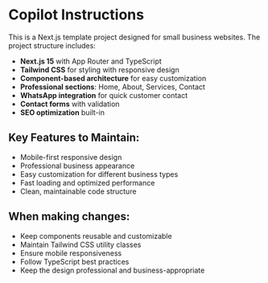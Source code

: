 # Copilot Instructions

<!-- Use this file to provide workspace-specific custom instructions to Copilot. For more details, visit https://code.visualstudio.com/docs/copilot/copilot-customization#_use-a-githubcopilotinstructionsmd-file -->

This is a Next.js template project designed for small business websites. The project structure includes:

- **Next.js 15** with App Router and TypeScript
- **Tailwind CSS** for styling with responsive design
- **Component-based architecture** for easy customization
- **Professional sections**: Home, About, Services, Contact
- **WhatsApp integration** for quick customer contact
- **Contact forms** with validation
- **SEO optimization** built-in

## Key Features to Maintain:
- Mobile-first responsive design
- Professional business appearance
- Easy customization for different business types
- Fast loading and optimized performance
- Clean, maintainable code structure

## When making changes:
- Keep components reusable and customizable
- Maintain Tailwind CSS utility classes
- Ensure mobile responsiveness
- Follow TypeScript best practices
- Keep the design professional and business-appropriate
